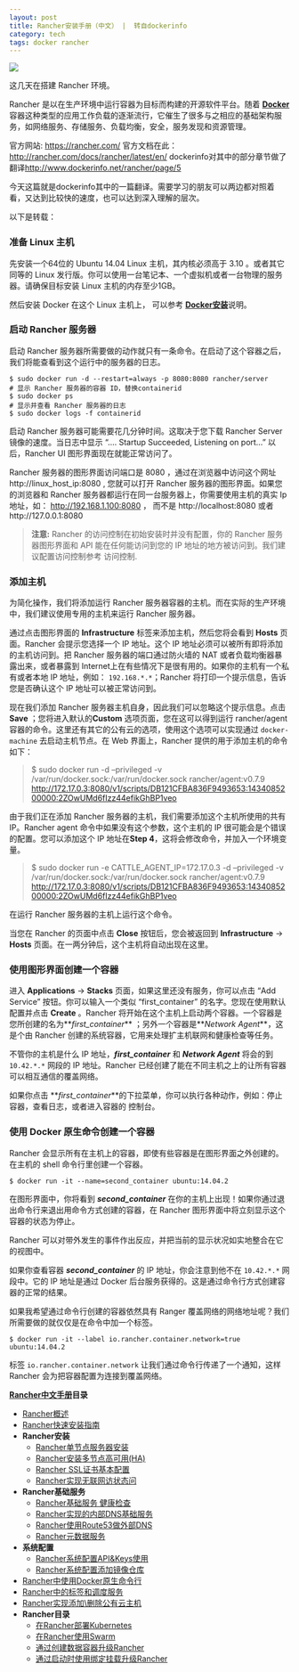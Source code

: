 ```yaml
---
layout: post
title: Rancher安装手册（中文） |  转自dockerinfo
category: tech
tags: docker rancher
---
```

![](https://cdn.kelu.org/blog/tags/rancher.jpg)

这几天在搭建 Rancher 环境。

Rancher 是以在生产环境中运行容器为目标而构建的开源软件平台。随着 [**Docker**](http://www.dockerinfo.net/) 容器这种类型的应用工作负载的逐渐流行，它催生了很多与之相应的基础架构服务，如网络服务、存储服务、负载均衡，安全，服务发现和资源管理。

官方网站: <https://rancher.com/>
官方文档在此： <http://rancher.com/docs/rancher/latest/en/>
dockerinfo对其中的部分章节做了翻译<http://www.dockerinfo.net/rancher/page/5>

今天这篇就是dockerinfo其中的一篇翻译。需要学习的朋友可以两边都对照着看，又达到比较快的速度，也可以达到深入理解的层次。

以下是转载：

### 准备 Linux 主机

先安装一个64位的 Ubuntu 14.04 Linux 主机，其内核必须高于 3.10 。或者其它同等的 Linux 发行版。你可以使用一台笔记本、一个虚拟机或者一台物理的服务器。请确保目标安装 Linux 主机的内存至少1GB。

然后安装 Docker 在这个 Linux 主机上， 可以参考 [**Docker安装**](http://www.dockerinfo.net/dockerinstall)说明。

### 启动 Rancher 服务器

启动 Rancher 服务器所需要做的动作就只有一条命令。在启动了这个容器之后，我们将能查看到这个运行中的服务器的日志。

```
$ sudo docker run -d --restart=always -p 8080:8080 rancher/server
# 显示 Rancher 服务器的容器 ID，替换containerid
$ sudo docker ps
# 显示并查看 Rancher 服务器的日志
$ sudo docker logs -f containerid
```

启动 Rancher 服务器可能需要花几分钟时间。这取决于您下载 Rancher Server镜像的速度。当日志中显示 “…. Startup Succeeded, Listening on port…” 以后，Rancher UI 图形界面现在就能正常访问了。

Rancher 服务器的图形界面访问端口是 8080 ，通过在浏览器中访问这个网址 http://linux_host_ip:8080 , 您就可以打开 Rancher 服务器的图形界面。如果您的浏览器和 Rancher 服务器都运行在同一台服务器上，你需要使用主机的真实 Ip 地址，如： http://192.168.1.100:8080 ， 而不是 http://localhost:8080 或者http://127.0.0.1:8080

> **注意:** Rancher 的访问控制在初始安装时并没有配置，你的 Rancher 服务器图形界面和 API 能在任何能访问到您的 IP 地址的地方被访问到。我们建议配置访问控制参考 访问控制.

### 添加主机

为简化操作，我们将添加运行 Rancher 服务器容器的主机。而在实际的生产环境中，我们建议使用专用的主机来运行 Rancher 服务器。

通过点击图形界面的 **Infrastructure** 标签来添加主机，然后您将会看到 **Hosts** 页面。Rancher 会提示您选择一个 IP 地址。这个 IP 地址必须可以被所有即将添加的主机访问到。把 Rancher 服务器的端口通过防火墙的 NAT 或者负载均衡器暴露出来，或者暴露到 Internet上在有些情况下是很有用的。如果你的主机有一个私有或者本地 IP 地址，例如： `192.168.*.*`；Rancher 将打印一个提示信息，告诉您是否确认这个 IP 地址可以被正常访问到。

现在我们添加 Rancher 服务器主机自身，因此我们可以忽略这个提示信息。点击 **Save** ；您将进入默认的**Custom** 选项页面，您在这可以得到运行 rancher/agent 容器的命令。这里还有其它的公有云的选项，使用这个选项可以实现通过 `docker-machine` 去启动主机节点。在 Web 界面上，Rancher 提供的用于添加主机的命令如下：

> $ sudo docker run -d –privileged -v /var/run/docker.sock:/var/run/docker.sock rancher/agent:v0.7.9 http://172.17.0.3:8080/v1/scripts/DB121CFBA836F9493653:1434085200000:2ZOwUMd6fIzz44efikGhBP1veo

由于我们正在添加 Rancher 服务器的主机，我们需要添加这个主机所使用的共有 IP。Rancher agent 命令中如果没有这个参数，这个主机的 IP 很可能会是个错误的配置。您可以添加这个 IP 地址在**Step 4**，这将会修改命令，并加入一个环境变量。

> $ sudo docker run -e CATTLE_AGENT_IP=172.17.0.3 -d –privileged -v /var/run/docker.sock:/var/run/docker.sock rancher/agent:v0.7.9 http://172.17.0.3:8080/v1/scripts/DB121CFBA836F9493653:1434085200000:2ZOwUMd6fIzz44efikGhBP1veo

在运行 Rancher 服务器的主机上运行这个命令。

当您在 Rancher 的页面中点击 **Close** 按钮后，您会被返回到 **Infrastructure** -> **Hosts** 页面。在一两分钟后，这个主机将自动出现在这里。

### 使用图形界面创建一个容器

进入 **Applications** -> **Stacks** 页面，如果这里还没有服务，你可以点击 “Add Service” 按钮。你可以输入一个类似 “first_container” 的名字。您现在使用默认配置并点击 **Create** 。Rancher 将开始在这个主机上启动两个容器。一个容器是您所创建的名为**_first_container_** ；另外一个容器是**_Network Agent_**，这是个由 Rancher 创建的系统容器，它用来处理扩主机联网和健康检查等任务。

不管你的主机是什么 IP 地址，**_first_container_** 和 **_Network Agent_** 将会的到 `10.42.*.*` 网段的 IP 地址。Rancher 已经创建了能在不同主机之上的让所有容器可以相互通信的覆盖网络。

如果你点击 **_first_container_**的下拉菜单，你可以执行各种动作，例如：停止容器，查看日志，或者进入容器的 控制台。

### 使用 Docker 原生命令创建一个容器

Rancher 会显示所有在主机上的容器，即使有些容器是在图形界面之外创建的。在主机的 shell 命令行里创建一个容器。

```
$ docker run -it --name=second_container ubuntu:14.04.2
```

在图形界面中，你将看到 **_second_container_** 在你的主机上出现！如果你通过退出命令行来退出用命令方式创建的容器，在 Rancher 图形界面中将立刻显示这个容器的状态为停止。

Rancher 可以对带外发生的事件作出反应，并把当前的显示状况如实地整合在它的视图中。

如果你查看容器 **_second_container_** 的 IP 地址，你会注意到他不在 `10.42.*.*` 网段中。它的 IP 地址是通过 Docker 后台服务获得的。这是通过命令行方式创建容器的正常的结果。

如果我希望通过命令行创建的容器依然具有 Ranger 覆盖网络的网络地址呢？我们所需要做的就仅仅是在命令中加一个标签。

```
$ docker run -it --label io.rancher.container.network=true ubuntu:14.04.2
```

标签 `io.rancher.container.network` 让我们通过命令行传递了一个通知，这样 Rancher 会为把容器配置为连接到覆盖网络。

**[Rancher中文手册](http://www.dockerinfo.net/docker/rancher%e4%b8%ad%e6%96%87%e6%89%8b%e5%86%8c "更多关于 Rancher中文手册 的文章")目录**

*   [Rancher概述](http://www.dockerinfo.net/238.html)
*   [Rancher快速安装指南](http://www.dockerinfo.net/247.html)
*   **Rancher安装**
    *   [Rancher单节点服务器安装](http://www.dockerinfo.net/258.html "Rancher单节点服务器安装-DockerInfo")
    *   [Rancher安装多节点高可用(HA)](http://www.dockerinfo.net/260.html "Rancher安装多节点高可用(HA)-DockerInfo")
    *   [Rancher SSL证书基本配置](http://www.dockerinfo.net/264.html "Rancher SSL证书基本配置-DockerInfo")
    *   [Rancher实现无联网访状态问](http://www.dockerinfo.net/267.html "Rancher实现无联网访状态问-DockerInfo")
*   **Rancher基础服务**
    *   [Rancher基础服务 健康检查](http://www.dockerinfo.net/274.html "Rancher基础服务 健康检查-DockerInfo")
    *   [Rancher实现的内部DNS基础服务](http://www.dockerinfo.net/278.html "Rancher实现的内部DNS基础服务-DockerInfo")
    *   [Rancher使用Route53做外部DNS](http://www.dockerinfo.net/280.html "Rancher使用Route53做外部DNS-DockerInfo")
    *   [Rancher元数据服务](http://www.dockerinfo.net/282.html "Rancher元数据服务-DockerInfo")
*   **系统配置**
    *   [Rancher系统配置API&Keys使用](http://www.dockerinfo.net/284.html "Rancher系统配置API&Keys使用-DockerInfo")
    *   [Rancher系统配置添加镜像仓库](http://www.dockerinfo.net/286.html "Rancher系统配置添加镜像仓库-DockerInfo")
*   [Rancher中使用Docker原生命令行](http://www.dockerinfo.net/288.html "Rancher中使用Docker原生命令行-DockerInfo")
*   [Rancher中的标签和调度服务](http://www.dockerinfo.net/292.html "Rancher中的标签和调度服务-DockerInfo")
*   [Rancher实现添加\删除公有云主机](http://www.dockerinfo.net/272.html "Rancher实现添加\删除公有云主机-DockerInfo")
*   **Rancher目录**
    *   [在Rancher部署Kubernetes](http://www.dockerinfo.net/294.html "在Rancher部署Kubernetes-DockerInfo")
    *   [在Rancher使用Swarm](http://www.dockerinfo.net/296.html "在Rancher使用Swarm-DockerInfo")
    *   [通过创建数据容器升级Rancher](http://www.dockerinfo.net/298.html "通过创建数据容器升级Rancher-DockerInfo")
    *   [通过启动时使用绑定挂载升级Rancher](http://www.dockerinfo.net/300.html "通过启动时使用绑定挂载升级Rancher-DockerInfo")

